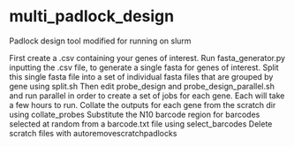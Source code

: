 # multi_padlock_design
Padlock design tool modified for running on slurm

First create a .csv containing your genes of interest.
Run fasta_generator.py inputting the .csv file, to generate a single fasta for genes of interest.
Split this single fasta file into a set of individual fasta files that are grouped by gene using split.sh
Then edit probe_design and probe_design_parallel.sh and run parallel in order to create a set of jobs for each gene. Each will take a few hours to run.
Collate the outputs for each gene from the scratch dir using collate_probes
Substitute the N10 barcode region for barcodes selected at random from a barcode.txt file using select_barcodes
Delete scratch files with autoremovescratchpadlocks
